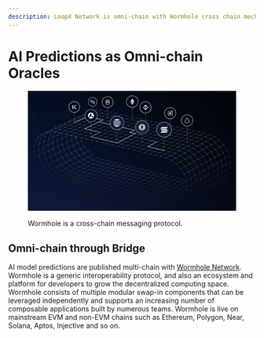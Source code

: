 ```yaml
---
description: LoopX Network is omni-chain with Wormhole cross chain mechanism.
---
```


# AI Predictions as Omni-chain Oracles

<figure><img src="../.gitbook/assets/image (4).png" alt=""><figcaption><p>Wormhole is a cross-chain messaging protocol.</p></figcaption></figure>

## Omni-chain through Bridge

AI model predictions are published multi-chain with [Wormhole Network](https://wormhole.com/). Wormhole is a generic interoperability protocol, and also an ecosystem and platform for developers to grow the decentralized computing space. Wormhole consists of multiple modular swap-in components that can be leveraged independently and supports an increasing number of composable applications built by numerous teams. Wormhole is live on mainstream EVM and non-EVM chains such as Ethereum, Polygon, Near, Solana, Aptos, Injective and so on.
